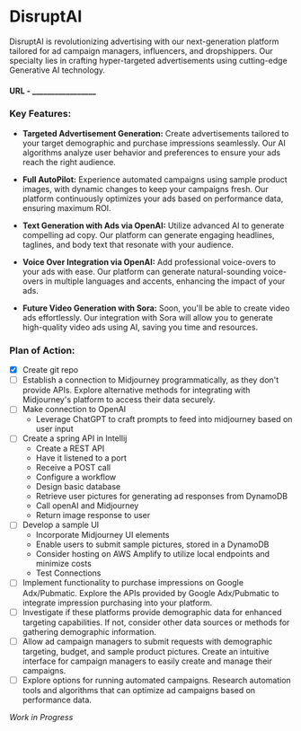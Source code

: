 # DisruptAI

DisruptAI is revolutionizing advertising with our next-generation platform tailored for ad campaign managers, influencers, and dropshippers. Our specialty lies in crafting hyper-targeted advertisements using cutting-edge Generative AI technology.

#### URL - _________________

### Key Features:

- **Targeted Advertisement Generation:** Create advertisements tailored to your target demographic and purchase impressions seamlessly. Our AI algorithms analyze user behavior and preferences to ensure your ads reach the right audience.

- **Full AutoPilot:** Experience automated campaigns using sample product images, with dynamic changes to keep your campaigns fresh. Our platform continuously optimizes your ads based on performance data, ensuring maximum ROI.

- **Text Generation with Ads via OpenAI:** Utilize advanced AI to generate compelling ad copy. Our platform can generate engaging headlines, taglines, and body text that resonate with your audience.

- **Voice Over Integration via OpenAI:** Add professional voice-overs to your ads with ease. Our platform can generate natural-sounding voice-overs in multiple languages and accents, enhancing the impact of your ads.

- **Future Video Generation with Sora:** Soon, you'll be able to create video ads effortlessly. Our integration with Sora will allow you to generate high-quality video ads using AI, saving you time and resources.

### Plan of Action:

- [X] Create git repo
- [ ] Establish a connection to Midjourney programmatically, as they don't provide APIs. Explore alternative methods for integrating with Midjourney's platform to access their data securely.
- [ ] Make connection to OpenAI 
    - Leverage ChatGPT to craft prompts to feed into midjourney based on user input
- [ ] Create a spring API in Intellij
  - Create a REST API
  - Have it listened to a port
  - Receive a POST call
  - Configure a workflow
  - Design basic database
  - Retrieve user pictures for generating ad responses from DynamoDB
  - Call openAI and Midjourney
  - Return image response to user
- [ ] Develop a sample UI
    - Incorporate Midjourney UI elements
    - Enable users to submit sample pictures, stored in a DynamoDB
    - Consider hosting on AWS Amplify to utilize local endpoints and minimize costs
    - Test Connections
- [ ] Implement functionality to purchase impressions on Google Adx/Pubmatic. Explore the APIs provided by Google Adx/Pubmatic to integrate impression purchasing into your platform.
- [ ] Investigate if these platforms provide demographic data for enhanced targeting capabilities. If not, consider other data sources or methods for gathering demographic information.
- [ ] Allow ad campaign managers to submit requests with demographic targeting, budget, and sample product pictures. Create an intuitive interface for campaign managers to easily create and manage their campaigns.
- [ ] Explore options for running automated campaigns. Research automation tools and algorithms that can optimize ad campaigns based on performance data.

*Work in Progress*

